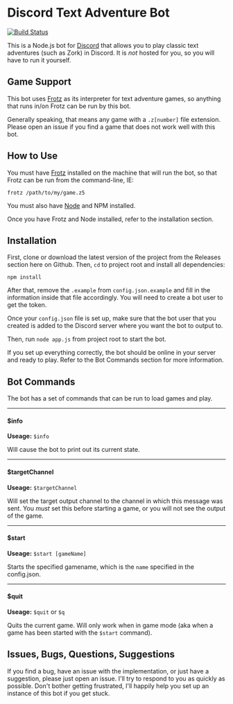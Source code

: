 # Discord Text Adventure Bot

[![Build Status](https://travis-ci.org/aeolingamenfel/discord-text-adventure-bot.svg?branch=master)](https://travis-ci.org/aeolingamenfel/discord-text-adventure-bot)

This is a Node.js bot for [Discord](https://discordapp.com/) that allows you to
play classic text adventures (such as Zork) in Discord. It is *not* hosted for
you, so you will have to run it yourself.

## Game Support

This bot uses [Frotz](http://frotz.sourceforge.net/) as its interpreter for
text adventure games, so anything that runs in/on Frotz can be run by this bot.

Generally speaking, that means any game with a `.z[number]` file extension.
Please open an issue if you find a game that does not work well with this bot.

## How to Use

You must have [Frotz](http://frotz.sourceforge.net/) installed on the machine
that will run the bot, so that Frotz can be run from the command-line, IE:

```
frotz /path/to/my/game.z5
```

You must also have [Node](https://nodejs.org/en/) and NPM installed.

Once you have Frotz and Node installed, refer to the installation section.

## Installation

First, clone or download the latest version of the project from the Releases
section here on Github. Then, `cd` to project root and install all dependencies:

```
npm install
```

After that, remove the `.example` from `config.json.example` and fill in the
information inside that file accordingly. You will need to create a bot user to
get the token.

Once your `config.json` file is set up, make sure that the bot user that you
created is added to the Discord server where you want the bot to output to.

Then, run `node app.js` from project root to start the bot.

If you set up everything correctly, the bot should be online in your server
and ready to play. Refer to the Bot Commands section for more information.

## Bot Commands

The bot has a set of commands that can be run to load games and play.

---

#### $info

**Useage:** `$info`

Will cause the bot to print out its current state.

---

#### $targetChannel

**Useage:** `$targetChannel`

Will set the target output channel to the channel in which this message was
sent. You *must* set this before starting a game, or you will not see the
output of the game.

---

#### $start

**Useage:** `$start [gameName]`

Starts the specified gamename, which is the `name` specified in the config.json.

---

#### $quit

**Useage:** `$quit` or `$q`

Quits the current game. Will only work when in game mode (aka when a game has
been started with the `$start` command).

## Issues, Bugs, Questions, Suggestions

If you find a bug, have an issue with the implementation, or just have a
suggestion, please just open an issue. I'll try to respond to you as quickly
as possible. Don't bother getting frustrated, I'll happily help you set up an
instance of this bot if you get stuck.
